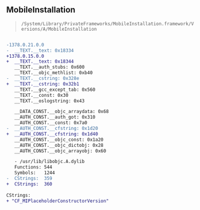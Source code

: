 ## MobileInstallation

> `/System/Library/PrivateFrameworks/MobileInstallation.framework/Versions/A/MobileInstallation`

```diff

-1378.0.21.0.0
-  __TEXT.__text: 0x18334
+1378.0.15.0.0
+  __TEXT.__text: 0x18344
   __TEXT.__auth_stubs: 0x600
   __TEXT.__objc_methlist: 0xb40
-  __TEXT.__cstring: 0x328e
+  __TEXT.__cstring: 0x32b1
   __TEXT.__gcc_except_tab: 0x560
   __TEXT.__const: 0x30
   __TEXT.__oslogstring: 0x43

   __DATA_CONST.__objc_arraydata: 0x68
   __AUTH_CONST.__auth_got: 0x310
   __AUTH_CONST.__const: 0x7a0
-  __AUTH_CONST.__cfstring: 0x1d20
+  __AUTH_CONST.__cfstring: 0x1d40
   __AUTH_CONST.__objc_const: 0x1a20
   __AUTH_CONST.__objc_dictobj: 0x28
   __AUTH_CONST.__objc_arrayobj: 0x60

   - /usr/lib/libobjc.A.dylib
   Functions: 544
   Symbols:   1244
-  CStrings:  359
+  CStrings:  360
 
CStrings:
+ "CF_MIPlaceholderConstructorVersion"

```

